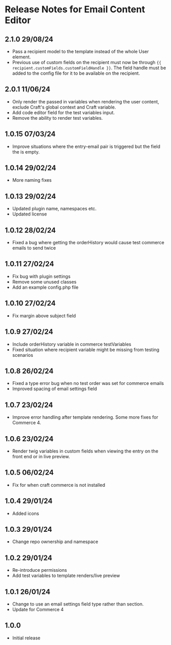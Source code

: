 # Release Notes for Email Content Editor

## 2.1.0 29/08/24
- Pass a recipient model to the template instead of the whole User element.
- Previous use of custom fields on the recipient must now be through ``` {{ recipient.customFields.customFieldHandle }} ```. The field handle must be added to the config file for it to be available on the recipient.

## 2.0.1 11/06/24
- Only render the passed in variables when rendering the user content, exclude Craft's global context and Craft variable.
- Add code editor field for the test variables input.
- Remove the ability to render test variables.

## 1.0.15 07/03/24
- Improve situations where the entry-email pair is triggered but the field the is empty.

## 1.0.14 29/02/24
- More naming fixes

## 1.0.13 29/02/24
- Updated plugin name, namespaces etc.
- Updated license

## 1.0.12 28/02/24
- Fixed a bug where getting the orderHistory would cause test commerce emails to send twice

## 1.0.11 27/02/24
- Fix bug with plugin settings
- Remove some unused classes
- Add an example config.php file

## 1.0.10 27/02/24
- Fix margin above subject field

## 1.0.9 27/02/24
- Include orderHistory variable in commerce testVariables
- Fixed situation where recipient variable might be missing from testing scenarios 

## 1.0.8 26/02/24
- Fixed a type error bug when no test order was set for commerce emails
- Improved spacing of email settings field 

## 1.0.7 23/02/24
- Improve error handling after template rendering. Some more fixes for Commerce 4.

## 1.0.6 23/02/24
- Render twig variables in custom fields when viewing the entry on the front end or in live preview.

## 1.0.5 06/02/24
- Fix for when craft commerce is not installed

## 1.0.4 29/01/24
- Added icons

## 1.0.3 29/01/24
- Change repo ownership and namespace

## 1.0.2 29/01/24
- Re-introduce permissions
- Add test variables to template renders/live preview

## 1.0.1 26/01/24
- Change to use an email settings field type rather than section.
- Update for Commerce 4

## 1.0.0
- Initial release

